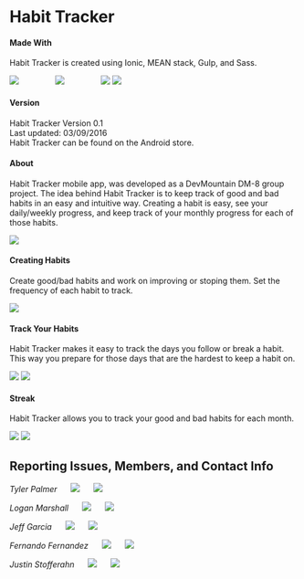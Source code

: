 # Habit Tracker

#### Made With
Habit Tracker is created using Ionic, MEAN stack, Gulp, and Sass.</br>

<img src="http://i.imgur.com/ZYzdXkC.png" style="margin-right: 60px;"/>
<img src="http://i.imgur.com/LtmjiLC.png" style="margin-right: 60px;"/>
<img src="http://i.imgur.com/w6bDhAX.png"/>
<img src="http://i.imgur.com/MxpFDZz.png"/>



#### Version

Habit Tracker Version 0.1</br>
Last updated: 03/09/2016</br>
Habit Tracker can be found on the Android store.</br>



#### About
Habit Tracker mobile app, was developed as a DevMountain DM-8 group project.  The idea behind Habit Tracker is to keep track of good and bad habits in an easy and intuitive way.  Creating a habit is easy, see your daily/weekly progress, and keep track of your monthly progress for each of those habits.


![][login]

#### Creating Habits
Create good/bad habits and work on improving or stoping them.  Set the frequency of each habit to track.

![][create]

#### Track Your Habits
Habit Tracker makes it easy to track the days you follow or break a habit.  This way you prepare for those days that are the hardest to keep a habit on.

![][track]
![][track2]

#### Streak
Habit Tracker allows you to track your good and bad habits for each month.

![][streak1]
![][streak2]

## Reporting Issues, Members, and Contact Info


*Tyler Palmer*
<a href="mailto:mr.tylerpalmer@gmail.com"><img src="http://i.imgur.com/DXFFpko.png" style="margin-right: 20px; margin-left: 20px;"/></a>
<a href="https://github.com/therealtp"><img src="http://i.imgur.com/m5qX9r5.png"/></a></br>

*Logan Marshall*
<a href="mailto:"><img src="http://i.imgur.com/DXFFpko.png" style="margin-right: 20px; margin-left: 20px;"/></a>
<a href="url"><img src="http://i.imgur.com/m5qX9r5.png"/></a></br>

*Jeff Garcia*
<a href="mailto:jeffrgarcia24@gmail.com"><img src="http://i.imgur.com/DXFFpko.png" style="margin-right: 20px; margin-left: 20px;"/></a>
<a href="https://github.com/Jefftronn"><img src="http://i.imgur.com/m5qX9r5.png"/></a></br>

*Fernando Fernandez*
<a href="mailto:ffmp777@yahoo.com"><img src="http://i.imgur.com/DXFFpko.png" style="margin-right: 20px; margin-left: 20px;"/></a>
<a href="https://github.com/fer77"><img src="http://i.imgur.com/m5qX9r5.png"/></a></br>

*Justin Stofferahn*
<a href="mailto:Stofferahnjustin@gmail.com"><img src="http://i.imgur.com/DXFFpko.png" style="margin-right: 20px; margin-left: 20px;"/></a>
<a href="https://github.com/Jstofferahn"><img src="http://i.imgur.com/m5qX9r5.png"/></a></br>



[login]: ionic/www/img/Screen-Shot1.jpg
[create]: ionic/www/img/Screen-Shot2.jpg
[track]: ionic/www/img/Screen-Shot3.jpg
[track1]: ionic/www/img/Screen-Shot6.jpg
[track2]: ionic/www/img/Screen-Shot7.jpg
[streak1]: ionic/www/img/Screen-Shot4.jpg
[streak2]: ionic/www/img/Screen-Shot5.jpg
